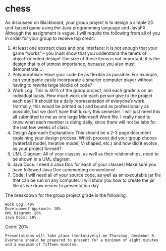 # chess

As discussed on Blackboard, your group project is to design a simple 2D grid-based game using the Java programming language and JavaFX.  Although the assignment is vague, I will require the following from all of you in order for your group to receive top credit:

1)	At least one abstract class and one interface: It is not enough that your game “works” – you must show that you understand the tenets of object-oriented design!  The size of these items is not important; it is the design that is of utmost importance, because you also must demonstrate…
2)	Polymorphism: Have your code be as flexible as possible.  For example, can your game easily incorporate a smarter computer player without having to rewrite large blocks of code?
3)	Work Log: This is 40% of the group project, and each grade is on an individual basis.  How much work did each person give to the project each day?  It should be a daily representation of everyone’s work.  Normally, this would be printed out and bound as professionally as possible, but we don’t have that luxury this semester.  I will just need this all submitted to me as one large Microsoft Word file.  I really need to know what each member is doing daily, since there will not be labs for the last few weeks of class.
4)	Design Approach Explanation: This should be a 2-3 page document explaining your design process.  Which process did your group choose (waterfall model, iterative model, V-shaped, etc.) and how did it evolve as your project formed?
5)	UML Diagram: All of your classes, as well as their relationships, need to be shown in a UML diagram.
6)	Java Docs: I need a Java Doc for each of your classes!  Make sure you have followed Java Doc commenting conventions!
7)	Code: I will need all of your source code, as well as an executable jar file that can be run on any computer.  I will show you how to create the jar file as we draw nearer to presentation day.

The breakdown for the group project grade is the following:
	
	Work Log: 40%
	Development Approach: 10%
	UML Diagram: 20%
	Java Docs: 10%
Code:  20%

	Presentations will take place (tentatively) on Thursday, December 8. Everyone should be prepared to present for a minimum of eight minutes and a maximum of fifteen minutes.
